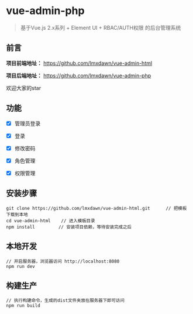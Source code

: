 # vue-admin-php

> 基于Vue.js 2.x系列 + Element UI + RBAC/AUTH权限 的后台管理系统

## 前言 ##

**项目前端地址：** https://github.com/lmxdawn/vue-admin-html

**项目后端地址：** https://github.com/lmxdawn/vue-admin-php

欢迎大家的star

## 功能 ##
- [x] 管理员登录
- [x] 登录
- [x] 修改密码
- [x] 角色管理
- [x] 权限管理


## 安装步骤 ##

	git clone https://github.com/lmxdawn/vue-admin-html.git      // 把模板下载到本地
	cd vue-admin-html    // 进入模板目录
	npm install         // 安装项目依赖，等待安装完成之后

## 本地开发 ##

	// 开启服务器，浏览器访问 http://localhost:8080
	npm run dev

## 构建生产 ##

	// 执行构建命令，生成的dist文件夹放在服务器下即可访问
	npm run build

